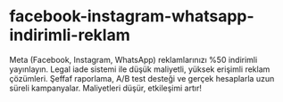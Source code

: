 # facebook-instagram-whatsapp-indirimli-reklam
Meta (Facebook, Instagram, WhatsApp) reklamlarınızı %50 indirimli yayınlayın. Legal iade sistemi ile düşük maliyetli, yüksek erişimli reklam çözümleri. Şeffaf raporlama, A/B test desteği ve gerçek hesaplarla uzun süreli kampanyalar. Maliyetleri düşür, etkileşimi artır!
